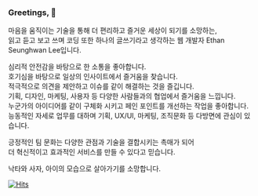 ### Greetings, 👋

마음을 움직이는 기술을 통해 더 편리하고 즐거운 세상이 되기를 소망하는,<br/>
읽고 듣고 보고 쓰며 코딩 또한 하나의 글쓰기라고 생각하는 웹 개발자 Ethan Seunghwan Lee입니다.

심리적 안전감을 바탕으로 한 소통을 좋아합니다.<br/>
호기심을 바탕으로 일상의 인사이트에서 즐거움을 찾습니다.<br/>
적극적으로 의견을 제안하고 이슈를 같이 해결하는 것을 즐깁니다.<br/>
기획, 디자인, 마케팅, 사용자 등 다양한 사람들과의 협업에서 즐거움을 느낍니다.<br/>
누군가의 아이디어를 같이 구체화 시키고 페인 포인트를 개선하는 작업을 좋아합니다.<br/>
능동적인 자세로 업무를 대하며 기획, UX/UI, 마케팅, 조직문화 등 다방면에 관심이 있습니다.<br/>

긍정적인 팀 문화는 다양한 관점과 기술을 결합시키는 촉매가 되어<br/>
더 혁신적이고 효과적인 서비스를 만들 수 있다고 믿습니다.<br/>

낙타와 사자, 아이의 모습으로 살아가기를 소망합니다.<br/>

[![Hits](https://hits.seeyoufarm.com/api/count/incr/badge.svg?url=https%3A%2F%2Fgithub.com%2Fdearlsh94%2Fhit-counter&count_bg=%235E8B7E&title_bg=%232F5D62&icon=&icon_color=%235E8B7E&title=hits&edge_flat=false)](https://hits.seeyoufarm.com)

<!--
**dearlsh94/dearlsh94** is a ✨ _special_ ✨ repository because its `README.md` (this file) appears on your GitHub profile.

Here are some ideas to get you started:

- 🔭 I’m currently working on ...
- 🌱 I’m currently learning ...
- 👯 I’m looking to collaborate on ...
- 🤔 I’m looking for help with ...
- 💬 Ask me about ...
- 📫 How to reach me: ...
- 😄 Pronouns: ...
- ⚡ Fun fact: ...
-->
